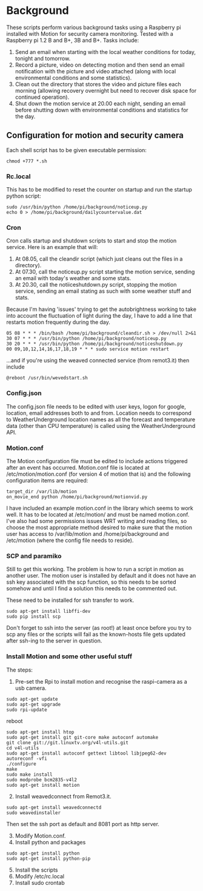 # Background
These scripts perform various background tasks using a Raspberry pi installed with Motion for security camera monitoring.  Tested with a Raspberry pi 1.2 B and B+, 3B and B+.  Tasks include:
1. Send an email when starting with the local weather conditions for today, tonight and tomorrow.
2. Record a picture, video on detecting motion and then send an email notification with the picture and video attached (along with local environmental conditions and some statistics).
3. Clean out the directory that stores the video and picture files each morning (allowing recovery overnight but need to recover disk space for continued operation).
4. Shut down the motion service at 20.00 each night, sending an email before shutting down with environmental conditions and statistics for the day.

## Configuration for motion and security camera
Each shell script has to be given executable permission:
```
chmod +777 *.sh
```

### Rc.local 
This has to be modified to reset the counter on startup and run the startup python script:
```
sudo /usr/bin/python /home/pi/background/noticeup.py
echo 0 > /home/pi/background/dailycountervalue.dat
```

### Cron 
Cron calls startup and shutdown scripts to start and stop  the motion service.  Here is an example that will:
1. At 08.05, call the cleandir script (which just cleans out the files in a directory).
2. At 07.30, call the noticeup.py script starting the motion service, sending an email with today's weather and some stats. 
3. At 20.30, call the notiiceshutdown.py script, stopping the motion service, sending an email stating as such with some weather stuff and stats.

Because I'm having 'issues' trying to get the autobrightness working to take into account the fluctuation of light during the day, I have to add a line that restarts motion frequently during the day.

```
05 08 * * * /bin/bash /home/pi/background/cleandir.sh > /dev/null 2>&1
30 07 * * * /usr/bin/python /home/pi/background/noticeup.py
30 20 * * * /usr/bin/python /home/pi/background/noticeshutdown.py
00 09,10,12,14,16,17,18,19 * * * sudo service motion restart
```

...and if you're using the weaved connected service (from remot3.it) then include
```
@reboot /usr/bin/wevedstart.sh
```

### Config.json
The config.json file needs to be edited with user keys, logon for google, location, email addresses both to and from.  Location needs to correspond to WeatherUnderground location names as all the forecast and temperature data (other than CPU temperature) is called using the WeatherUnderground API.

### Motion.conf
The Motion configuration file must be edited to include actions triggered after an event has occurred.  Motion.conf file is located at /etc/motion/motion.conf (for version 4 of motion that is) and the following configuration items are required:
```
target_dir /var/lib/motion
on_movie_end python /home/pi/background/motionvid.py
```

I have included an example motion.conf in the library which seems to work well.  It has to be located at /etc/motion/ and must be named motion.conf.  I've also had some permissions issues WRT writing and reading files, so choose the most appropriate method desired to make sure that the motion user has access to /var/lib/motion and /home/pi/background and /etc/motion (where the config file needs to reside).

### SCP and paramiko
Still to get this working.  The problem is how to run a script in motion as another user.  The motion user is installed by default and it does not have an ssh key associated with the scp function, so this needs to be sorted somehow and until I find a solution this needs to be commented out.

These need to be installed for ssh transfer to work.
```
sudo apt-get install libffi-dev
sudo pip install scp
```

Don't forget to ssh into the server (as root!) at least once before you try to scp any files or the scripts will fail as the known-hosts file gets updated after ssh-ing to the server in question.

### Install Motion and some other useful stuff

The steps:

1. Pre-set the Rpi to install motion and recognise the raspi-camera as a usb camera.
```
sudo apt-get update
sudo apt-get upgrade
sudo rpi-update
```
reboot
```
sudo apt-get install htop
sudo apt-get install git git-core make autoconf automake
git clone git://git.linuxtv.org/v4l-utils.git
cd v4l-utils
sudo apt-get install autoconf gettext libtool libjpeg62-dev
autoreconf -vfi
./configure
make
sudo make install
sudo modprobe bcm2835-v4l2
sudo apt-get install motion
```

2. Install weavedconnect from Remot3.it.

```
sudo apt-get install weavedconnectd
sudo weavedinstaller
```
Then set the ssh port as default and 8081 port as http server.

3. Modify Motion.conf.
4. Install python and packages
```
sudo apt-get install python
sudo apt-get install python-pip
```

5. Install the scripts
6. Modify /etc/rc.local
7. Install sudo crontab
